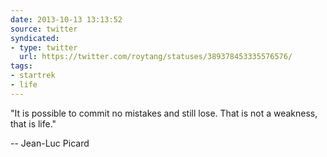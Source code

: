 ```yaml
---
date: 2013-10-13 13:13:52
source: twitter
syndicated:
- type: twitter
  url: https://twitter.com/roytang/statuses/389378453335576576/
tags:
- startrek
- life
---
```


"It is possible to commit no mistakes and still lose. That is not a weakness, that is life." 

-- Jean-Luc Picard
